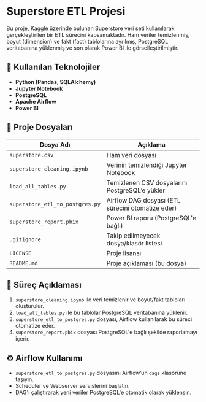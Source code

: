 # Superstore ETL Projesi

Bu proje, Kaggle üzerinde bulunan Superstore veri seti kullanılarak gerçekleştirilen bir ETL sürecini kapsamaktadır. Ham veriler temizlenmiş, boyut (dimension) ve fakt (fact) tablolarına ayrılmış, PostgreSQL veritabanına yüklenmiş ve son olarak Power BI ile görselleştirilmiştir.

## 🔧 Kullanılan Teknolojiler

- **Python (Pandas, SQLAlchemy)**
- **Jupyter Notebook**
- **PostgreSQL**
- **Apache Airflow**
- **Power BI**

## 📂 Proje Dosyaları

| Dosya Adı                         | Açıklama |
|----------------------------------|----------|
| `superstore.csv`                 | Ham veri dosyası |
| `superstore_cleaning.ipynb`      | Verinin temizlendiği Jupyter Notebook |
| `load_all_tables.py`             | Temizlenen CSV dosyalarını PostgreSQL’e yükler |
| `superstore_etl_to_postgres.py`  | Airflow DAG dosyası (ETL sürecini otomatize eder) |
| `superstore_report.pbix`         | Power BI raporu (PostgreSQL'e bağlı) |
| `.gitignore`                     | Takip edilmeyecek dosya/klasör listesi |
| `LICENSE`                        | Proje lisansı |
| `README.md`                      | Proje açıklaması (bu dosya) |

## 🔄 Süreç Açıklaması

1. `superstore_cleaning.ipynb` ile veri temizlenir ve boyut/fakt tabloları oluşturulur.
2. `load_all_tables.py` ile bu tablolar PostgreSQL veritabanına yüklenir.
3. `superstore_etl_to_postgres.py` dosyası, Airflow kullanılarak bu süreci otomatize eder.
4. `superstore_report.pbix` dosyası PostgreSQL'e bağlı şekilde raporlamayı içerir.

## ⚙️ Airflow Kullanımı

- `superstore_etl_to_postgres.py` dosyasını Airflow’un `dags` klasörüne taşıyın.
- Scheduler ve Webserver servislerini başlatın.
- DAG'i çalıştırarak yeni veriler PostgreSQL'e otomatik olarak yüklensin.


